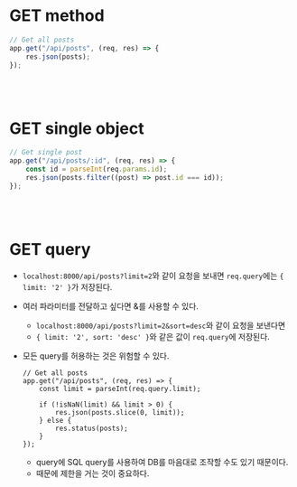 # GET method

```jsx
// Get all posts
app.get("/api/posts", (req, res) => {
    res.json(posts);
});
```

<br><br>

# GET single object

```jsx
// Get single post
app.get("/api/posts/:id", (req, res) => {
    const id = parseInt(req.params.id);
    res.json(posts.filter((post) => post.id === id));
});
```

<br><br>

# GET query

-   `localhost:8000/api/posts?limit=2`와 같이 요청을 보내면 `req.query`에는 `{ limit: '2' }`가 저장된다.
-   여러 파라미터를 전달하고 싶다면 &를 사용할 수 있다.
    -   `localhost:8000/api/posts?limit=2&sort=desc`와 같이 요청을 보낸다면
    -   `{ limit: '2', sort: 'desc' }`와 같은 값이 `req.query`에 저장된다.
-   모든 query를 허용하는 것은 위험할 수 있다.

    ```
    // Get all posts
    app.get("/api/posts", (req, res) => {
        const limit = parseInt(req.query.limit);

        if (!isNaN(limit) && limit > 0) {
            res.json(posts.slice(0, limit));
        } else {
            res.status(posts);
        }
    });
    ```

    -   query에 SQL query를 사용하여 DB를 마음대로 조작할 수도 있기 때문이다.
    -   때문에 제한을 거는 것이 중요하다.

